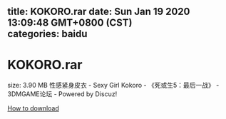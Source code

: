 
title: KOKORO.rar
date: Sun Jan 19 2020 13:09:48 GMT+0800 (CST)    
categories: baidu
---

# KOKORO.rar
size: 3.90 MB
 性感紧身皮衣 - Sexy Girl Kokoro - 《死或生5：最后一战》 - 3DMGAME论坛 - Powered by Discuz!
 

[How to download](https://bpcam.bemobtrk.com/go/2ceec3aa-1ca2-46d6-b9ff-aaa5c184517c?jno=23)